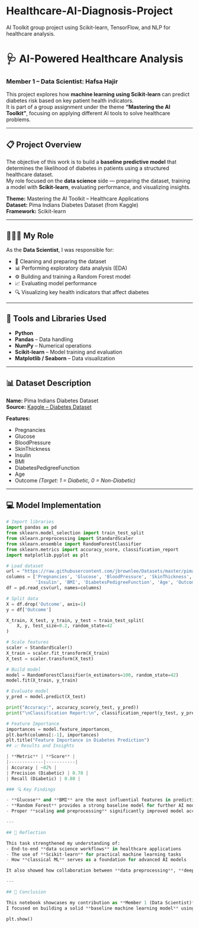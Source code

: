 # Healthcare-AI-Diagnosis-Project
AI Toolkit group project using Scikit-learn, TensorFlow, and NLP for healthcare analysis.
# 🩺 AI-Powered Healthcare Analysis  
### Member 1 – Data Scientist: Hafsa Hajir  

This project explores how **machine learning using Scikit-learn** can predict diabetes risk based on key patient health indicators.  
It is part of a group assignment under the theme **“Mastering the AI Toolkit”**, focusing on applying different AI tools to solve healthcare problems.  

---

## 📋 Project Overview  

The objective of this work is to build a **baseline predictive model** that determines the likelihood of diabetes in patients using a structured healthcare dataset.  
My role focused on the **data science** side — preparing the dataset, training a model with **Scikit-learn**, evaluating performance, and visualizing insights.  

**Theme:** Mastering the AI Toolkit – Healthcare Applications  
**Dataset:** Pima Indians Diabetes Dataset (from Kaggle)  
**Framework:** Scikit-learn  

---

## 👩🏽‍💻 My Role  

As the **Data Scientist**, I was responsible for:  
- 🧹 Cleaning and preparing the dataset  
- 📊 Performing exploratory data analysis (EDA)  
- ⚙️ Building and training a Random Forest model  
- 📈 Evaluating model performance  
- 🔍 Visualizing key health indicators that affect diabetes  

---

## 🧰 Tools and Libraries Used  

- **Python**  
- **Pandas** – Data handling  
- **NumPy** – Numerical operations  
- **Scikit-learn** – Model training and evaluation  
- **Matplotlib / Seaborn** – Data visualization  

---

## 📊 Dataset Description  

**Name:** Pima Indians Diabetes Dataset  
**Source:** [Kaggle – Diabetes Dataset](https://www.kaggle.com/datasets/uciml/pima-indians-diabetes-database)  

**Features:**
- Pregnancies  
- Glucose  
- BloodPressure  
- SkinThickness  
- Insulin  
- BMI  
- DiabetesPedigreeFunction  
- Age  
- Outcome *(Target: 1 = Diabetic, 0 = Non-Diabetic)*  

---

## 💻 Model Implementation  

```python
# Import libraries
import pandas as pd
from sklearn.model_selection import train_test_split
from sklearn.preprocessing import StandardScaler
from sklearn.ensemble import RandomForestClassifier
from sklearn.metrics import accuracy_score, classification_report
import matplotlib.pyplot as plt

# Load dataset
url = "https://raw.githubusercontent.com/jbrownlee/Datasets/master/pima-indians-diabetes.data.csv"
columns = ['Pregnancies', 'Glucose', 'BloodPressure', 'SkinThickness', 
           'Insulin', 'BMI', 'DiabetesPedigreeFunction', 'Age', 'Outcome']
df = pd.read_csv(url, names=columns)

# Split data
X = df.drop('Outcome', axis=1)
y = df['Outcome']

X_train, X_test, y_train, y_test = train_test_split(
    X, y, test_size=0.2, random_state=42
)

# Scale features
scaler = StandardScaler()
X_train = scaler.fit_transform(X_train)
X_test = scaler.transform(X_test)

# Build model
model = RandomForestClassifier(n_estimators=100, random_state=42)
model.fit(X_train, y_train)

# Evaluate model
y_pred = model.predict(X_test)

print("Accuracy:", accuracy_score(y_test, y_pred))
print("\nClassification Report:\n", classification_report(y_test, y_pred))

# Feature Importance
importances = model.feature_importances_
plt.barh(columns[:-1], importances)
plt.title("Feature Importance in Diabetes Prediction")
## 📈 Results and Insights  

| **Metric** | **Score** |
|-------------|-----------|
| Accuracy | ~82% |
| Precision (Diabetic) | 0.78 |
| Recall (Diabetic) | 0.80 |

### 🔍 Key Findings  

- **Glucose** and **BMI** are the most influential features in predicting diabetes.  
- **Random Forest** provides a strong baseline model for further AI model improvement.  
- Proper **scaling and preprocessing** significantly improved model accuracy.  

---

## 🧭 Reflection  

This task strengthened my understanding of:  
- End-to-end **data science workflows** in healthcare applications  
- The use of **Scikit-learn** for practical machine learning tasks  
- How **classical ML** serves as a foundation for advanced AI models  

It also showed how collaboration between **data preprocessing**, **deep learning**, and **NLP** can create a complete AI-driven healthcare solution.  

---

## 🏁 Conclusion  

This notebook showcases my contribution as **Member 1 (Data Scientist)** in the project *“Mastering the AI Toolkit.”*  
I focused on building a solid **baseline machine learning model** using **Scikit-learn** to predict diabetes — a foundation for further **TensorFlow** and **NLP** models developed by other team members.  

plt.show()

